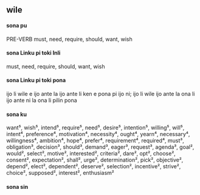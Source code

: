 ## wile

#### sona pu

PRE-VERB must, need, require, should, want, wish

#### sona Linku pi toki Inli

must, need, require, should, want, wish

#### sona Linku pi toki pona

ijo li wile e ijo ante la ijo ante li ken e pona pi ijo ni; ijo li wile ijo ante la ona li ijo ante ni la ona li pilin pona

#### sona ku

want⁵, wish⁵, intend⁵, require⁵, need⁵, desire⁵, intention⁵, willing⁵, will⁵, intent⁴, preference⁴, motivation⁴, necessity⁴, ought⁴, yearn⁴, necessary⁴, willingness⁴, ambition⁴, hope⁴, prefer⁴, requirement⁴, required⁴, must³, obligation³, decision³, should³, demand³, eager³, request³, agenda³, goal², would², select², motive², interested², criteria², dare², opt², choose², consent², expectation², shall², urge², determination², pick², objective², depend², elect², dependent², deserve², selection², incentive², strive², choice², supposed², interest², enthusiasm²

#### sona sin

